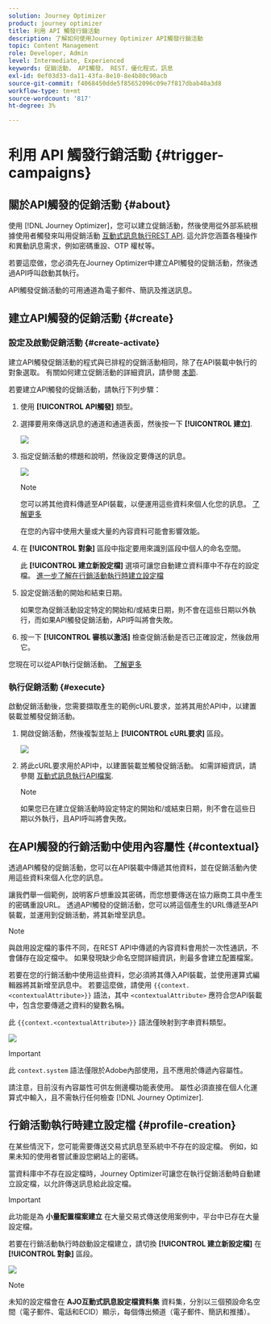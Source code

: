 ```yaml
---
solution: Journey Optimizer
product: journey optimizer
title: 利用 API 觸發行銷活動
description: 了解如何使用Journey Optimizer API觸發行銷活動
topic: Content Management
role: Developer, Admin
level: Intermediate, Experienced
keywords: 促銷活動， API觸發， REST，優化程式，訊息
exl-id: 0ef03d33-da11-43fa-8e10-8e4b80c90acb
source-git-commit: f4068450dde5f85652096c09e7f817dbab40a3d8
workflow-type: tm+mt
source-wordcount: '817'
ht-degree: 3%

---
```


# 利用 API 觸發行銷活動 {#trigger-campaigns}

## 關於API觸發的促銷活動 {#about}

使用 [!DNL Journey Optimizer]，您可以建立促銷活動，然後使用從外部系統根據使用者觸發來叫用促銷活動 [互動式訊息執行REST API](https://developer.adobe.com/journey-optimizer-apis/references/messaging/#tag/execution). 這允許您涵蓋各種操作和異動訊息需求，例如密碼重設、OTP 權杖等。

若要這麼做，您必須先在Journey Optimizer中建立API觸發的促銷活動，然後透過API呼叫啟動其執行。

API觸發促銷活動的可用通道為電子郵件、簡訊及推送訊息。

## 建立API觸發的促銷活動 {#create}

### 設定及啟動促銷活動 {#create-activate}

建立API觸發促銷活動的程式與已排程的促銷活動相同，除了在API裝載中執行的對象選取。 有關如何建立促銷活動的詳細資訊，請參閱 [本節](create-campaign.md).

若要建立API觸發的促銷活動，請執行下列步驟：

1. 使用 **[!UICONTROL API觸發]** 類型。

1. 選擇要用來傳送訊息的通道和通道表面，然後按一下 **[!UICONTROL 建立]**.

   ![](assets/api-triggered-type.png)

1. 指定促銷活動的標題和說明，然後設定要傳送的訊息。

   ![](assets/api-triggered-properties.png)

   >[!NOTE]
   >
   >您可以將其他資料傳遞至API裝載，以便運用這些資料來個人化您的訊息。 [了解更多](#contextual)
   >
   >在您的內容中使用大量或大量的內容資料可能會影響效能。

1. 在 **[!UICONTROL 對象]** 區段中指定要用來識別區段中個人的命名空間。

   此 **[!UICONTROL 建立新設定檔]** 選項可讓您自動建立資料庫中不存在的設定檔。 [進一步了解在行銷活動執行時建立設定檔](#profile-creation)

1. 設定促銷活動的開始和結束日期。

   如果您為促銷活動設定特定的開始和/或結束日期，則不會在這些日期以外執行，而如果API觸發促銷活動，API呼叫將會失敗。

1. 按一下 **[!UICONTROL 審核以激活]** 檢查促銷活動是否已正確設定，然後啟用它。

您現在可以從API執行促銷活動。 [了解更多](#execute)

### 執行促銷活動 {#execute}

啟動促銷活動後，您需要擷取產生的範例cURL要求，並將其用於API中，以建置裝載並觸發促銷活動。

1. 開啟促銷活動，然後複製並貼上 **[!UICONTROL cURL要求]** 區段。

   ![](assets/api-triggered-curl.png)

1. 將此cURL要求用於API中，以建置裝載並觸發促銷活動。 如需詳細資訊，請參閱 [互動式訊息執行API檔案](https://developer.adobe.com/journey-optimizer-apis/references/messaging/#tag/execution).

   >[!NOTE]
   >
   >如果您已在建立促銷活動時設定特定的開始和/或結束日期，則不會在這些日期以外執行，且API呼叫將會失敗。

## 在API觸發的行銷活動中使用內容屬性 {#contextual}

透過API觸發的促銷活動，您可以在API裝載中傳遞其他資料，並在促銷活動內使用這些資料來個人化您的訊息。

讓我們舉一個範例，說明客戶想重設其密碼，而您想要傳送在協力廠商工具中產生的密碼重設URL。 透過API觸發的促銷活動，您可以將這個產生的URL傳遞至API裝載，並運用到促銷活動，將其新增至訊息。

>[!NOTE]
>
>與啟用設定檔的事件不同，在REST API中傳遞的內容資料會用於一次性通訊，不會儲存在設定檔中。 如果發現缺少命名空間詳細資訊，則最多會建立配置檔案。

若要在您的行銷活動中使用這些資料，您必須將其傳入API裝載，並使用運算式編輯器將其新增至訊息中。 若要這麼做，請使用 `{{context.<contextualAttribute>}}` 語法，其中 `<contextualAttribute>` 應符合您API裝載中，包含您要傳遞之資料的變數名稱。

此 `{{context.<contextualAttribute>}}` 語法僅映射到字串資料類型。

![](assets/api-triggered-context.png)

>[!IMPORTANT]
>
>此 `context.system` 語法僅限於Adobe內部使用，且不應用於傳遞內容屬性。

請注意，目前沒有內容屬性可供左側邊欄功能表使用。 屬性必須直接在個人化運算式中輸入，且不需執行任何檢查 [!DNL Journey Optimizer].

## 行銷活動執行時建立設定檔 {#profile-creation}

在某些情況下，您可能需要傳送交易式訊息至系統中不存在的設定檔。 例如，如果未知的使用者嘗試重設您網站上的密碼。

當資料庫中不存在設定檔時，Journey Optimizer可讓您在執行促銷活動時自動建立設定檔，以允許傳送訊息給此設定檔。

>[!IMPORTANT]
>
>此功能是為 **小量配置檔案建立** 在大量交易式傳送使用案例中，平台中已存在大量設定檔。

若要在行銷活動執行時啟動設定檔建立，請切換 **[!UICONTROL 建立新設定檔]** 在 **[!UICONTROL 對象]** 區段。

![](assets/api-triggered-create-profile.png)

>[!NOTE]
>
>未知的設定檔會在 **AJO互動式訊息設定檔資料集** 資料集，分別以三個預設命名空間（電子郵件、電話和ECID）顯示，每個傳出頻道（電子郵件、簡訊和推播）。
